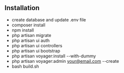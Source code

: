 ## Installation
- create database and update .env file
- composer install
- npm install
- php artisan migrate
- php artisan ui auth
- php artisan ui controllers
- php artisan ui bootstrap
- php artisan voyager:install --with-dummy
- php artisan voyager:admin your@email.com --create
- bash build.sh


